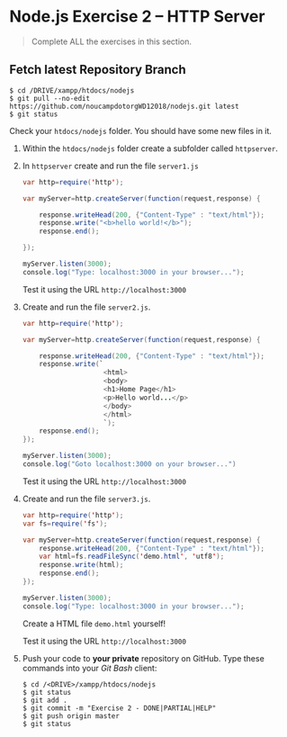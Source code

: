 # Node.js Exercise 2 – HTTP Server

> Complete ALL the exercises in this section.

## Fetch latest Repository Branch

```
$ cd /DRIVE/xampp/htdocs/nodejs
$ git pull --no-edit https://github.com/noucampdotorgWD12018/nodejs.git latest
$ git status

```

Check your ``htdocs/nodejs`` folder.  You should have some new files in it.

1.	Within the ``htdocs/nodejs`` folder create a subfolder called ``httpserver``.

1.	In ``httpserver`` create and run the file ``server1.js``

	```java
	var http=require('http');

	var myServer=http.createServer(function(request,response) {

		response.writeHead(200, {"Content-Type" : "text/html"});
		response.write("<b>hello world!</b>");
		response.end();

	});

	myServer.listen(3000);
	console.log("Type: localhost:3000 in your browser...");

	```

	Test it using the URL ``http://localhost:3000``

1.	Create and run the file ``server2.js``.

	```java
	var http=require('http');

	var myServer=http.createServer(function(request,response) {

		response.writeHead(200, {"Content-Type" : "text/html"});
		response.write(`
						<html>
						<body>
						<h1>Home Page</h1>
						<p>Hello world...</p>
						</body>
						</html>
						`);
		response.end();
	});

	myServer.listen(3000);
	console.log("Goto localhost:3000 on your browser...")

	```

	Test it using the URL ``http://localhost:3000``

1.	Create and run the file ``server3.js``.

	```java
	var http=require('http');
	var fs=require('fs');

	var myServer=http.createServer(function(request,response) {
		response.writeHead(200, {"Content-Type" : "text/html"});
		var html=fs.readFileSync('demo.html', 'utf8');
		response.write(html);
		response.end();
	});

	myServer.listen(3000);
	console.log("Type: localhost:3000 in your browser...");

	```

	Create a HTML file ``demo.html`` yourself!
	
	Test it using the URL ``http://localhost:3000``

1.	Push your code to **your private** repository on GitHub.  Type these commands into your *Git Bash* client:

	```
	$ cd /<DRIVE>/xampp/htdocs/nodejs
	$ git status
	$ git add .
	$ git commit -m "Exercise 2 - DONE|PARTIAL|HELP"
	$ git push origin master
	$ git status

	```